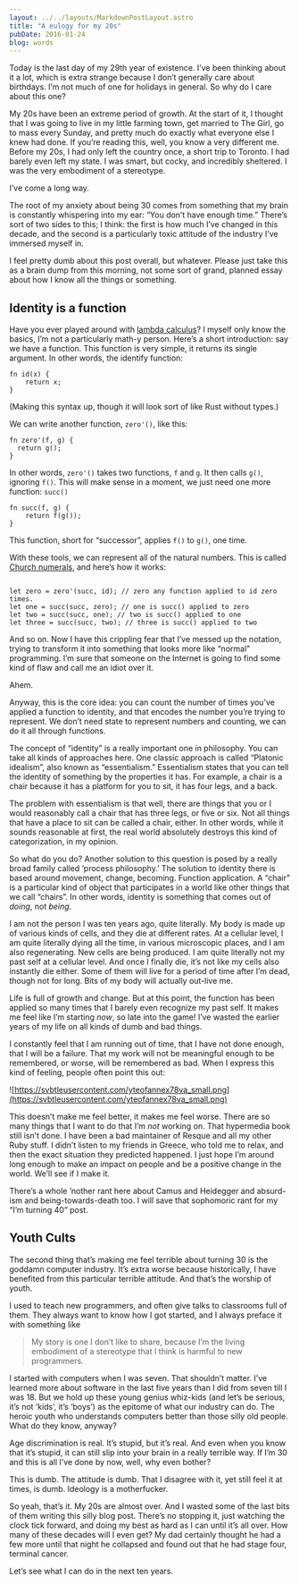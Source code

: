 ```yaml
---
layout: ../../layouts/MarkdownPostLayout.astro
title: "A eulogy for my 20s"
pubDate: 2016-01-24
blog: words
---
```


Today is the last day of my 29th year of existence. I’ve been thinking about it a lot, which is extra strange because I don’t generally care about birthdays. I’m not much of one for holidays in general. So why do I care about this one?

My 20s have been an extreme period of growth. At the start of it, I thought that I was going to live in my little farming town, get married to The Girl, go to mass every Sunday, and pretty much do exactly what everyone else I knew had done. If you’re reading this, well, you know a very different me. Before my 20s, I had only left the country once, a short trip to Toronto. I had barely even left my state. I was smart, but cocky, and incredibly sheltered. I was the very embodiment of a stereotype.

I’ve come a long way.

The root of my anxiety about being 30 comes from something that my brain is constantly whispering into my ear: “You don’t have enough time.” There’s sort of two sides to this; I think: the first is how much I’ve changed in this decade, and the second is a particularly toxic attitude of the industry I’ve immersed myself in.

I feel pretty dumb about this post overall, but whatever. Please just take this as a brain dump from this morning, not some sort of grand, planned essay about how I know all the things or something.

## Identity is a function

Have you ever played around with [lambda calculus](http://www.utdallas.edu/~gupta/courses/apl/lambda.pdf)? I myself only know the basics, I’m not a particularly math-y person. Here’s a short introduction: say we have a function. This function is very simple, it returns its single argument. In other words, the identify function:

```
fn id(x) {
    return x;
}
```

(Making this syntax up, though it will look sort of like Rust without types.)

We can write another function, `zero'()`, like this:

```
fn zero'(f, g) {
  return g();
}
```

In other words, `zero'()` takes two functions, `f` and `g`. It then calls `g()`, ignoring `f()`. This will make sense in a moment, we just need one more function: `succ()`

```
fn succ(f, g) {
    return f(g());
}
```

This function, short for “successor”, applies `f()` to `g()`, one time.

With these tools, we can represent all of the natural numbers. This is called [Church numerals](https://en.wikipedia.org/wiki/Church_encoding#Church_numerals), and here’s how it works:

```

let zero = zero'(succ, id); // zero any function applied to id zero times.
let one = succ(succ, zero); // one is succ() applied to zero
let two = succ(succ, one); // two is succ() applied to one
let three = succ(succ, two); // three is succ() applied to two
```

And so on. Now I have this crippling fear that I’ve messed up the notation, trying to transform it into something that looks more like “normal” programming. I’m sure that someone on the Internet is going to find some kind of flaw and call me an idiot over it.

Ahem.

Anyway, this is the core idea: you can count the number of times you’ve applied a function to identity, and that encodes the number you’re trying to represent. We don’t need state to represent numbers and counting, we can do it all through functions.

The concept of “identity” is a really important one in philosophy. You can take all kinds of approaches here. One classic approach is called “Platonic idealism”, also known as “essentialism.” Essentialism states that you can tell the identity of something by the properties it has. For example, a chair is a chair because it has a platform for you to sit, it has four legs, and a back.

The problem with essentialism is that well, there are things that you or I would reasonably call a chair that has three legs, or five or six. Not all things that have a place to sit can be called a chair, either. In other words, while it sounds reasonable at first, the real world absolutely destroys this kind of categorization, in my opinion.

So what do you do? Another solution to this question is posed by a really broad family called ‘process philosophy.’ The solution to identity there is based around movement, change, becoming. Function application. A “chair” is a particular kind of object that participates in a world like other things that we call “chairs”. In other words, identity is something that comes out of *doing*, not *being*.

I am not the person I was ten years ago, quite literally. My body is made up of various kinds of cells, and they die at different rates. At a cellular level, I am quite literally dying all the time, in various microscopic places, and I am also regenerating. New cells are being produced. I am quite literally not my past self at a cellular level. And once I finally die, it’s not like my cells also instantly die either. Some of them will live for a period of time after I’m dead, though not for long. Bits of my body will actually out-live me.

Life is full of growth and change. But at this point, the function has been applied so many times that I barely even recognize my past self. It makes me feel like I’m starting *now*, so late into the game! I’ve wasted the earlier years of my life on all kinds of dumb and bad things.

I constantly feel that I am running out of time, that I have not done enough, that I will be a failure. That my work will not be meaningful enough to be remembered, or worse, will be remembered as bad. When I express this kind of feeling, people often point this out:

![https://svbtleusercontent.com/yteofannex78va_small.png](https://svbtleusercontent.com/yteofannex78va_small.png)

This doesn’t make me feel better, it makes me feel worse. There are so many things that I want to do that I’m *not* working on. That hypermedia book still isn’t done. I have been a bad maintainer of Resque and all my other Ruby stuff. I didn’t listen to my friends in Greece, who told me to relax, and then the exact situation they predicted happened. I just hope I’m around long enough to make an impact on people and be a positive change in the world. We’ll see if I make it.

There’s a whole ’nother rant here about Camus and Heidegger and absurd-ism and being-towards-death too. I will save that sophomoric rant for my “I’m turning 40” post.

## Youth Cults

The second thing that’s making me feel terrible about turning 30 is the goddamn computer industry. It’s extra worse because historically, I have benefited from this particular terrible attitude. And that’s the worship of youth.

I used to teach new programmers, and often give talks to classrooms full of them. They always want to know how I got started, and I always preface it with something like

> My story is one I don’t like to share, because I’m the living embodiment of a stereotype that I think is harmful to new programmers.
> 

I started with computers when I was seven. That shouldn’t matter. I’ve learned more about software in the last five years than I did from seven till I was 18. But we hold up these young genius whiz-kids (and let’s be serious, it’s not ‘kids’, it’s ‘boys’) as the epitome of what our industry can do. The heroic youth who understands computers better than those silly old people. What do they know, anyway?

Age discrimination is real. It’s stupid, but it’s real. And even when you know that it’s stupid, it can still slip into your brain in a really terrible way. If I’m 30 and this is all I’ve done by now, well, why even bother?

This is dumb. The attitude is dumb. That I disagree with it, yet still feel it at times, is dumb. Ideology is a motherfucker.

So yeah, that’s it. My 20s are almost over. And I wasted some of the last bits of them writing this silly blog post. There’s no stopping it, just watching the clock tick forward, and doing my best as hard as I can until it’s all over. How many of these decades will I even get? My dad certainly thought he had a few more until that night he collapsed and found out that he had stage four, terminal cancer.

Let’s see what I can do in the next ten years.

